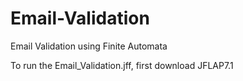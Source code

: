 # Email-Validation
Email Validation using Finite Automata

To run the Email_Validation.jff, first download JFLAP7.1

